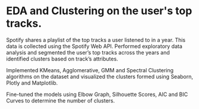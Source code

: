 # EDA and Clustering on the user's top tracks.

Spotify shares a playlist of the top tracks a user listened to in a year. This data is collected using the Spotify Web API. Performed exploratory data analysis and segmented the user’s top tracks across the years and identified clusters based on track’s attributes.

Implemented KMeans, Agglomerative, GMM and Spectral Clustering algorithms on the dataset and visualized the clusters formed using Seaborn, Plotly and Matplotlib.

Fine-tuned the models using Elbow Graph, Silhouette Scores, AIC and BIC Curves to determine the number of clusters.
